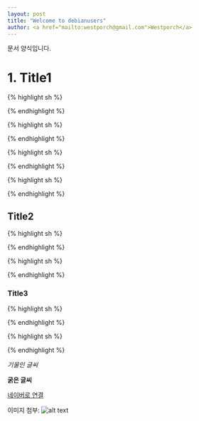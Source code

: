 ```yaml
---                               
layout: post
title: "Welcome to debianusers" 
author: <a href="mailto:westporch@gmail.com">Westporch</a>
---
```


문서 양식입니다.

# 1. Title1


{% highlight sh %}

{% endhighlight %}


{% highlight sh %}

{% endhighlight %}


{% highlight sh %}

{% endhighlight %}


{% highlight sh %}

{% endhighlight %}

## Title2
{% highlight sh %}

{% endhighlight %}


{% highlight sh %}

{% endhighlight %}

### Title3
{% highlight sh %}

{% endhighlight %}


{% highlight sh %}

{% endhighlight %}

*기울인 글씨*

**굵은 글씨**

[네이버로 연결](http://naver.com)

이미지 첨부:
![alt text](http://img.naver.net/static/www/u/2013/0731/nmms_224940510.gif "이미지에 마우스를 올리면 이 설명이 보입니다.")
